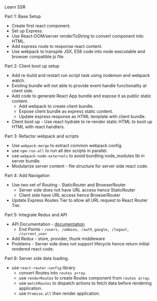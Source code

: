 Learn SSR

Part 1: Base Setup
- Create first react component.
- Set up Express.
- Use React-DOM/server renderToString to convert component into HTML.
- Add express route to response react content.
- Use webpack to transpile JSX, ES6 code into node executable and browser compatible js file.

Part 2: Client boot up setup
- Add re-build and restart run script task using nodemon and webpack watch.
- Existing bundle will not able to provide event handle functionality at client side.
- Add code to generate React App bundle and expose it as public static content.
    - Add webpack to create client bundle.
    - Expose client bundle as express static content.
    - Update express response as HTML template with client bundle.
- Client boot up - Use react hydrate to re-render static HTML to boot up HTML with react handlers.

Part 3: Refactor webpack and scripts
- Use `webpack-merge` to extract common webpack config.
- use `npm-run-all` to run all dev scripts in parallel.
- use `webpack-node-externals` to avoid bundling node_modules lib in server bundle. 
- Modularize server content - file structure for server side react code.

Part 4: Add Navigation
- Use two set of Routing - StaticRouter and BrowserRouter
    - Server side does not have URL access hence StaticRouter
    - Client side have URL access hence BrowserRouter
- Update Express Routes Tier to allow all URL request to React Router Tier.

Part 5: Integrate Redux and API
- API Documentation - [documentation](https://react-ssr-api.herokuapp.com/)
    - End Points - `/users, /admins, /auth_google, /logout, /current_user`
- Add Redux - store, provider, thunk middleware
- Problems - Server side does not support lifecycle hence return initial rendered react code. 

Part 6: Server side data loading.
- use `react-router-config` library 
    - convert Routes into `routes array`.
    - use `renderRoutes` to create Routes component from `routes array`.
    - use `matchRoutes` to dispatch actions to fetch data before rendering application.
    - use `Promise.all` then render application.
